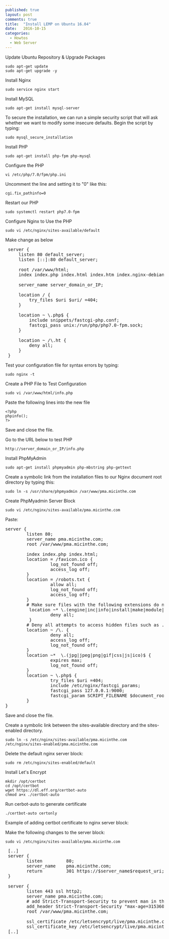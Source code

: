 ```yaml
---
published: true
layout: post
comments: true
title:  "Install LEMP on Ubuntu 16.04"
date:   2016-10-15
categories:
  - Howtos
  - Web Server
---
```


Update Ubuntu Repository & Upgrade Packages

    sudo apt-get update
    sudo apt-get upgrade -y

Install Nginx

    sudo service nginx start
 
Install MySQL

    sudo apt-get install mysql-server
 
To secure the installation, we can run a simple security script that will ask whether we want to modify some insecure defaults. Begin the script by typing:

    sudo mysql_secure_installation
 
Install PHP
 
    sudo apt-get install php-fpm php-mysql
  
Configure the PHP
  
    vi /etc/php/7.0/fpm/php.ini
   
Uncomment the line and setting it to "0" like this: 

    cgi.fix_pathinfo=0 
 
Restart our PHP

    sudo systemctl restart php7.0-fpm

Configure Nginx to Use the PHP

    sudo vi /etc/nginx/sites-available/default

Make change as below    
<pre>
 server {
     listen 80 default_server;
     listen [::]:80 default_server;
 
     root /var/www/html;
     index index.php index.html index.htm index.nginx-debian.html;
 
     server_name server_domain_or_IP;
 
     location / {
         try_files $uri $uri/ =404;
     }
 
     location ~ \.php$ {
         include snippets/fastcgi-php.conf;
         fastcgi_pass unix:/run/php/php7.0-fpm.sock;
     }
 
     location ~ /\.ht {
         deny all;
     }
 }
</pre>
Test your configuration file for syntax errors by typing:

    sudo nginx -t
 
 Create a PHP File to Test Configuration
 
    sudo vi /var/www/html/info.php
  
 Paste the following lines into the new file
 
    <?php
    phpinfo();
    ?>
 
Save and close the file.

Go to the URL below to test PHP

    http://server_domain_or_IP/info.php
 
 
Install PhpMyAdmin

    sudo apt-get install phpmyadmin php-mbstring php-gettext
 
Create a symbolic link from the installation files to our Nginx document root directory by typing this:
 
    sudo ln -s /usr/share/phpmyadmin /var/www/pma.micinthe.com
 
Create PhpMyadmin Server Block 
 
    sudo vi /etc/nginx/sites-available/pma.micinthe.com
 
Paste:

<pre>
server {
        listen 80;
        server_name pma.micinthe.com;
        root /var/www/pma.micinthe.com;
 
        index index.php index.html;
        location = /favicon.ico {
                 log_not_found off;
                 access_log off;
        }
        location = /robots.txt {
                 allow all;
                 log_not_found off;
                 access_log off;
        }
        # Make sure files with the following extensions do not get loaded by nginx because nginx would display the source code, and these files can contain PASSWORDS!
         location ~* \.(engine|inc|info|install|make|module|profile|test|po|sh|.*sql|theme|tpl(\.php)?|xtmpl)$|^(\..*|Entries.*|Repository|Root|Tag|Template)$|\.php_ {
                 deny all;
         }
        # Deny all attempts to access hidden files such as .htaccess, .htpasswd, .DS_Store (Mac).
        location ~ /\. {
                 deny all;
                 access_log off;
                 log_not_found off;
        }
        location ~*  \.(jpg|jpeg|png|gif|css|js|ico)$ {
                 expires max;
                 log_not_found off;
        }
        location ~ \.php$ {
                 try_files $uri =404;
                 include /etc/nginx/fastcgi_params;
                 fastcgi_pass 127.0.0.1:9000;
                 fastcgi_param SCRIPT_FILENAME $document_root$fastcgi_script_name;
        }
}
</pre>

Save and close the file.
 
Create a symbolic link between the sites-available directory and the sites-enabled directory. 

    sudo ln -s /etc/nginx/sites-available/pma.micinthe.com /etc/nginx/sites-enabled/pma.micinthe.com
 
Delete the default nginx server block:

    sudo rm /etc/nginx/sites-enabled/default

Install Let's Encrypt

    mkdir /opt/certbot
    cd /opt/certbot
    wget https://dl.eff.org/certbot-auto
    chmod a+x ./certbot-auto

Run cerbot-auto to generate certificate

    ./certbot-auto certonly

Example of adding certbot certificate to nginx server block:

Make the following changes to the server block:

    sudo vi /etc/nginx/sites-available/pma.micinthe.com

<pre>
 [..]
 server {
        listen         80;
        server_name    pma.micinthe.com;
        return         301 https://$server_name$request_uri;
 }
 
 server {
        listen 443 ssl http2;
        server_name pma.micinthe.com;
        # add Strict-Transport-Security to prevent man in the middle attacks
        add_header Strict-Transport-Security "max-age=31536000";
        root /var/www/pma.micinthe.com;
 
        ssl_certificate /etc/letsencrypt/live/pma.micinthe.com/fullchain.pem;
        ssl_certificate_key /etc/letsencrypt/live/pma.micinthe.com/privkey.pem;
 [..]
</pre>
